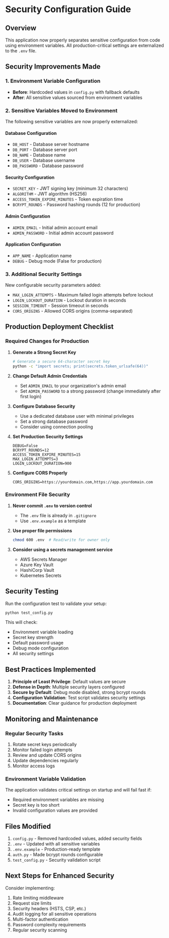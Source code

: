 # Security Configuration Guide

## Overview
This application now properly separates sensitive configuration from code using environment variables. All production-critical settings are externalized to the `.env` file.

## Security Improvements Made

### 1. Environment Variable Configuration
- **Before**: Hardcoded values in `config.py` with fallback defaults
- **After**: All sensitive values sourced from environment variables

### 2. Sensitive Variables Moved to Environment
The following sensitive variables are now properly externalized:

#### Database Configuration
- `DB_HOST` - Database server hostname
- `DB_PORT` - Database server port
- `DB_NAME` - Database name
- `DB_USER` - Database username
- `DB_PASSWORD` - Database password

#### Security Configuration
- `SECRET_KEY` - JWT signing key (minimum 32 characters)
- `ALGORITHM` - JWT algorithm (HS256)
- `ACCESS_TOKEN_EXPIRE_MINUTES` - Token expiration time
- `BCRYPT_ROUNDS` - Password hashing rounds (12 for production)

#### Admin Configuration
- `ADMIN_EMAIL` - Initial admin account email
- `ADMIN_PASSWORD` - Initial admin account password

#### Application Configuration
- `APP_NAME` - Application name
- `DEBUG` - Debug mode (False for production)

### 3. Additional Security Settings
New configurable security parameters added:
- `MAX_LOGIN_ATTEMPTS` - Maximum failed login attempts before lockout
- `LOGIN_LOCKOUT_DURATION` - Lockout duration in seconds
- `SESSION_TIMEOUT` - Session timeout in seconds
- `CORS_ORIGINS` - Allowed CORS origins (comma-separated)

## Production Deployment Checklist

### Required Changes for Production

1. **Generate a Strong Secret Key**
   ```bash
   # Generate a secure 64-character secret key
   python -c "import secrets; print(secrets.token_urlsafe(64))"
   ```

2. **Change Default Admin Credentials**
   - Set `ADMIN_EMAIL` to your organization's admin email
   - Set `ADMIN_PASSWORD` to a strong password (change immediately after first login)

3. **Configure Database Security**
   - Use a dedicated database user with minimal privileges
   - Set a strong database password
   - Consider using connection pooling

4. **Set Production Security Settings**
   ```env
   DEBUG=False
   BCRYPT_ROUNDS=12
   ACCESS_TOKEN_EXPIRE_MINUTES=15
   MAX_LOGIN_ATTEMPTS=3
   LOGIN_LOCKOUT_DURATION=900
   ```

5. **Configure CORS Properly**
   ```env
   CORS_ORIGINS=https://yourdomain.com,https://app.yourdomain.com
   ```

### Environment File Security

1. **Never commit `.env` to version control**
   - The `.env` file is already in `.gitignore`
   - Use `.env.example` as a template

2. **Use proper file permissions**
   ```bash
   chmod 600 .env  # Read/write for owner only
   ```

3. **Consider using a secrets management service**
   - AWS Secrets Manager
   - Azure Key Vault
   - HashiCorp Vault
   - Kubernetes Secrets

## Security Testing

Run the configuration test to validate your setup:
```bash
python test_config.py
```

This will check:
- Environment variable loading
- Secret key strength
- Default password usage
- Debug mode configuration
- All security settings

## Best Practices Implemented

1. **Principle of Least Privilege**: Default values are secure
2. **Defense in Depth**: Multiple security layers configured
3. **Secure by Default**: Debug mode disabled, strong bcrypt rounds
4. **Configuration Validation**: Test script validates security settings
5. **Documentation**: Clear guidance for production deployment

## Monitoring and Maintenance

### Regular Security Tasks
1. Rotate secret keys periodically
2. Monitor failed login attempts
3. Review and update CORS origins
4. Update dependencies regularly
5. Monitor access logs

### Environment Variable Validation
The application validates critical settings on startup and will fail fast if:
- Required environment variables are missing
- Secret key is too short
- Invalid configuration values are provided

## Files Modified

1. `config.py` - Removed hardcoded values, added security fields
2. `.env` - Updated with all sensitive variables
3. `.env.example` - Production-ready template
4. `auth.py` - Made bcrypt rounds configurable
5. `test_config.py` - Security validation script

## Next Steps for Enhanced Security

Consider implementing:
1. Rate limiting middleware
2. Request size limits
3. Security headers (HSTS, CSP, etc.)
4. Audit logging for all sensitive operations
5. Multi-factor authentication
6. Password complexity requirements
7. Regular security scanning
